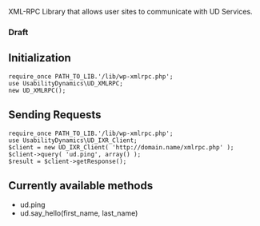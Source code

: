 XML-RPC Library that allows user sites to communicate with UD Services.

### Draft

## Initialization

    require_once PATH_TO_LIB.'/lib/wp-xmlrpc.php';
    use UsabilityDynamics\UD_XMLRPC;
    new UD_XMLRPC();

## Sending Requests

    require_once PATH_TO_LIB.'/lib/wp-xmlrpc.php';
    use UsabilityDynamics\UD_IXR_Client;
    $client = new UD_IXR_Client( 'http://domain.name/xmlrpc.php' );
    $client->query( 'ud.ping', array() );
    $result = $client->getResponse();

## Currently available methods

* ud.ping
* ud.say_hello(first_name, last_name)